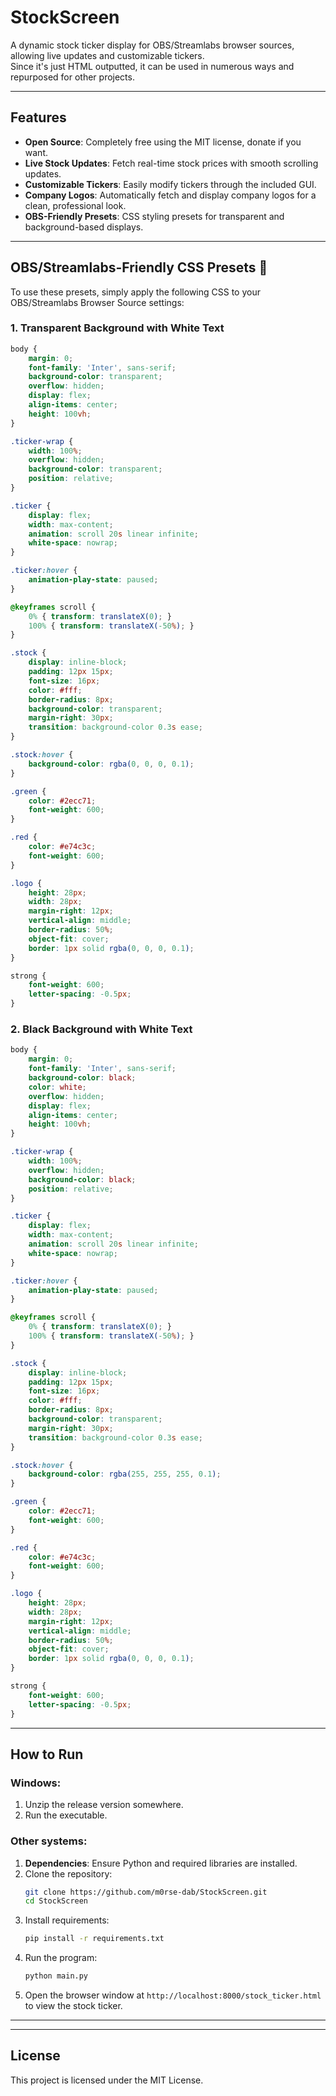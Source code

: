 # StockScreen

A dynamic stock ticker display for OBS/Streamlabs browser sources, allowing live updates and customizable tickers.  
Since it's just HTML outputted, it can be used in numerous ways and repurposed for other projects.

---

## Features

- **Open Source**: Completely free using the MIT license, donate if you want.
- **Live Stock Updates**: Fetch real-time stock prices with smooth scrolling updates.
- **Customizable Tickers**: Easily modify tickers through the included GUI.
- **Company Logos**: Automatically fetch and display company logos for a clean, professional look.
- **OBS-Friendly Presets**: CSS styling presets for transparent and background-based displays.

---

## OBS/Streamlabs-Friendly CSS Presets 🎨  

To use these presets, simply apply the following CSS to your OBS/Streamlabs Browser Source settings:

### 1. Transparent Background with White Text

```css
body {
    margin: 0;
    font-family: 'Inter', sans-serif;
    background-color: transparent;
    overflow: hidden;
    display: flex;
    align-items: center;
    height: 100vh;
}

.ticker-wrap {
    width: 100%;
    overflow: hidden;
    background-color: transparent;
    position: relative;
}

.ticker {
    display: flex;
    width: max-content;
    animation: scroll 20s linear infinite;
    white-space: nowrap;
}

.ticker:hover {
    animation-play-state: paused;
}

@keyframes scroll {
    0% { transform: translateX(0); }
    100% { transform: translateX(-50%); }
}

.stock {
    display: inline-block;
    padding: 12px 15px;
    font-size: 16px;
    color: #fff;
    border-radius: 8px;
    background-color: transparent;
    margin-right: 30px;
    transition: background-color 0.3s ease;
}

.stock:hover {
    background-color: rgba(0, 0, 0, 0.1);
}

.green {
    color: #2ecc71;
    font-weight: 600;
}

.red {
    color: #e74c3c;
    font-weight: 600;
}

.logo {
    height: 28px;
    width: 28px;
    margin-right: 12px;
    vertical-align: middle;
    border-radius: 50%;
    object-fit: cover;
    border: 1px solid rgba(0, 0, 0, 0.1);
}

strong {
    font-weight: 600;
    letter-spacing: -0.5px;
}
```

### 2. Black Background with White Text

```css
body {
    margin: 0;
    font-family: 'Inter', sans-serif;
    background-color: black;
    color: white;
    overflow: hidden;
    display: flex;
    align-items: center;
    height: 100vh;
}

.ticker-wrap {
    width: 100%;
    overflow: hidden;
    background-color: black;
    position: relative;
}

.ticker {
    display: flex;
    width: max-content;
    animation: scroll 20s linear infinite;
    white-space: nowrap;
}

.ticker:hover {
    animation-play-state: paused;
}

@keyframes scroll {
    0% { transform: translateX(0); }
    100% { transform: translateX(-50%); }
}

.stock {
    display: inline-block;
    padding: 12px 15px;
    font-size: 16px;
    color: #fff;
    border-radius: 8px;
    background-color: transparent;
    margin-right: 30px;
    transition: background-color 0.3s ease;
}

.stock:hover {
    background-color: rgba(255, 255, 255, 0.1);
}

.green {
    color: #2ecc71;
    font-weight: 600;
}

.red {
    color: #e74c3c;
    font-weight: 600;
}

.logo {
    height: 28px;
    width: 28px;
    margin-right: 12px;
    vertical-align: middle;
    border-radius: 50%;
    object-fit: cover;
    border: 1px solid rgba(0, 0, 0, 0.1);
}

strong {
    font-weight: 600;
    letter-spacing: -0.5px;
}
```

---

## How to Run

### Windows:
1. Unzip the release version somewhere.
2. Run the executable.

### Other systems:
1. **Dependencies**: Ensure Python and required libraries are installed.  
2. Clone the repository:
   ```bash
   git clone https://github.com/m0rse-dab/StockScreen.git
   cd StockScreen
   ```
3. Install requirements:
   ```bash
   pip install -r requirements.txt
   ```
4. Run the program:
   ```bash
   python main.py
   ```
5. Open the browser window at `http://localhost:8000/stock_ticker.html` to view the stock ticker.

---


---

## License

This project is licensed under the MIT License.
